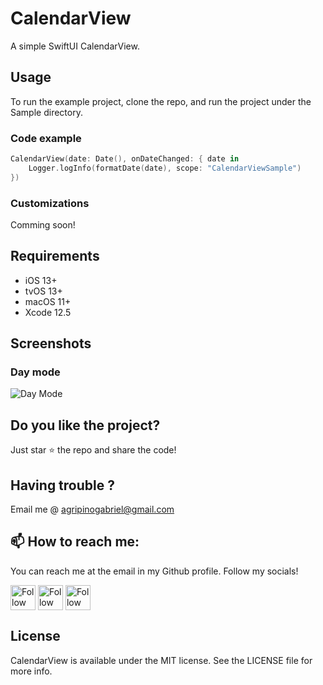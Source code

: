 # CalendarView

A simple SwiftUI CalendarView.

## Usage
To run the example project, clone the repo, and run the project under the Sample directory.

### Code example
```swift
CalendarView(date: Date(), onDateChanged: { date in
    Logger.logInfo(formatDate(date), scope: "CalendarViewSample")
})
```

### Customizations
Comming soon!

## Requirements

* iOS 13+
* tvOS 13+
* macOS 11+
* Xcode 12.5

## Screenshots

### Day mode
![Day Mode](https://user-images.githubusercontent.com/2865316/119287788-95e7c500-bc1d-11eb-9793-c20a7db395e9.gif)


## Do you like the project?
Just star ⭐️&nbsp;the repo and share the code!

## Having trouble ?
Email me @ agripinogabriel@gmail.com

## 📫 How to reach me:
You can reach me at the email in my Github profile. Follow my socials!

[<img src="https://user-images.githubusercontent.com/2865316/113369112-dd955300-9336-11eb-8145-3611bc959327.png" height="40em" align="center" alt="Follow Agripino Gabriel on LinkedIn" title="Follow Agripino Gabriel on LinkedIn"/>](https://linkedin.com/in/agripinogabriel)
[<img src="https://user-images.githubusercontent.com/2865316/113369137-f0a82300-9336-11eb-8676-b8996c378cea.png" height="40em" align="center" alt="Follow Agripino Gabriel on Twitter" title="Follow Agripino Gabriel on Twitter"/>](https://twitter.com/agripinogabriel)
[<img src="https://user-images.githubusercontent.com/2865316/113369129-e9811500-9336-11eb-8b17-8123c515b2e8.png" height="40em" align="center" alt="Follow Agripino Gabriel on Instagram" title="Follow Agripino Gabriel on Instagram"/>](https://instagram.com/agripinogabriel)


## License
CalendarView is available under the MIT license. See the LICENSE file for more info.
